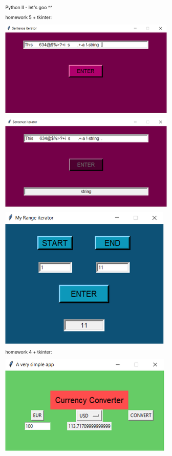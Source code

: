 Python II - let's goo ^^


homework 5 + tkinter:


![Image](https://github.com/kristinca/python2/blob/main/homework/homework_5/app_sen1.png)


![Image](https://github.com/kristinca/python2/blob/main/homework/homework_5/app_sen2.png)


![Image](https://github.com/kristinca/python2/blob/main/homework/homework_5/app_range.png)


homework 4 + tkinter:

![Image](https://github.com/kristinca/python2/blob/main/homework/homework_4/app.png)
